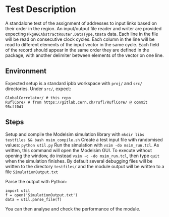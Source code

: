 # Test Description
A standalone test of the assignment of addresses to input links based on their order in the region.
An input/output file reader and writer are provided expecting `PkgHGCAbstractRouter.DataType.tData` data.
Each line in the file will be read on consecutive clock cycles.
Each column in the line will be read to different elements of the input vector in the same cycle.
Each field of the record should appear in the same order they are defined in the package, with another delimiter between elements of the vector on one line.

## Environment
Expected setup is a standard ipbb workspace with `proj/` and `src/` directories.
Under `src/`, expect:
```
GlobalCorrelator/ # this repo
RuflCore/ # from https://gitlab.cern.ch/rufl/RuflCore/ @ commit 95cff0d1
```

## Steps
Setup and compile the Modelsim simulation library with `mkdir libs testfiles && bash msim_compile.sh`
Create a test input file with randomised values: `python util.py`
Run the simulation with `vsim -do msim_run.tcl`. As written, this command will open the Modelsim GUI. To execute without opening the window, do instead `vsim -c -do msim_run.tcl`, then type `quit` when the simulation finishes. By default several debugging files will be written to the directory `testfiles/` and the module output will be written to a file `SimulationOutput.txt` 

Parse the output with Python:
```
import util
f = open('SimulationOutput.txt')
data = util.parse_file(f)
```
You can then analyse and check the performance of the module.
